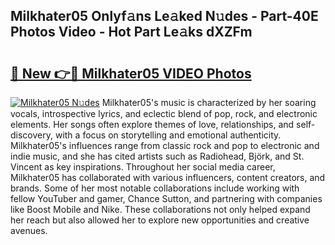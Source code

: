 ## Milkhater05 Onlyf𝚊ns Le𝚊ked N𝚞des - Part-40E Photos Video - Hot Part Le𝚊ks dXZFm

# <h2><a href="http://ab69277.deff.icu/?id=Milkhater05">🔗 New 👉🔴 Milkhater05 VIDEO Photos</a></h2>

[![Milkhater05 N𝚞des](https://i.imgur.com/rIISA9y.gif)](http://ab69277.deff.icu/?id=Milkhater05)
Milkhater05's music is characterized by her soaring vocals, introspective lyrics, and eclectic blend of pop, rock, and electronic elements. Her songs often explore themes of love, relationships, and self-discovery, with a focus on storytelling and emotional authenticity. Milkhater05's influences range from classic rock and pop to electronic and indie music, and she has cited artists such as Radiohead, Björk, and St. Vincent as key inspirations. Throughout her social media career, Milkhater05 has collaborated with various influencers, content creators, and brands. Some of her most notable collaborations include working with fellow YouTuber and gamer, Chance Sutton, and partnering with companies like Boost Mobile and Nike. These collaborations not only helped expand her reach but also allowed her to explore new opportunities and creative avenues.

